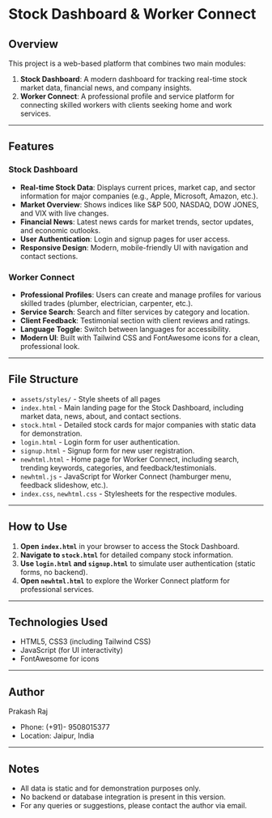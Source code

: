 # Stock Dashboard & Worker Connect

## Overview

This project is a web-based platform that combines two main modules:

1. **Stock Dashboard**: A modern dashboard for tracking real-time stock market data, financial news, and company insights.
2. **Worker Connect**: A professional profile and service platform for connecting skilled workers with clients seeking home and work services.

---

## Features

### Stock Dashboard

- **Real-time Stock Data**: Displays current prices, market cap, and sector information for major companies (e.g., Apple, Microsoft, Amazon, etc.).
- **Market Overview**: Shows indices like S&P 500, NASDAQ, DOW JONES, and VIX with live changes.
- **Financial News**: Latest news cards for market trends, sector updates, and economic outlooks.
- **User Authentication**: Login and signup pages for user access.
- **Responsive Design**: Modern, mobile-friendly UI with navigation and contact sections.

### Worker Connect

- **Professional Profiles**: Users can create and manage profiles for various skilled trades (plumber, electrician, carpenter, etc.).
- **Service Search**: Search and filter services by category and location.
- **Client Feedback**: Testimonial section with client reviews and ratings.
- **Language Toggle**: Switch between languages for accessibility.
- **Modern UI**: Built with Tailwind CSS and FontAwesome icons for a clean, professional look.

---

## File Structure
- `assets/styles/` - Style sheets of all pages
- `index.html` - Main landing page for the Stock Dashboard, including market data, news, about, and contact sections.
- `stock.html` - Detailed stock cards for major companies with static data for demonstration.
- `login.html` - Login form for user authentication.
- `signup.html` - Signup form for new user registration.
- `newhtml.html` - Home page for Worker Connect, including search, trending keywords, categories, and feedback/testimonials.
- `newhtml.js` - JavaScript for Worker Connect (hamburger menu, feedback slideshow, etc.).
- `index.css`, `newhtml.css` - Stylesheets for the respective modules.

---

## How to Use

1. **Open `index.html`** in your browser to access the Stock Dashboard.
2. **Navigate to `stock.html`** for detailed company stock information.
3. **Use `login.html` and `signup.html`** to simulate user authentication (static forms, no backend).
4. **Open `newhtml.html`** to explore the Worker Connect platform for professional services.

---

## Technologies Used

- HTML5, CSS3 (including Tailwind CSS)
- JavaScript (for UI interactivity)
- FontAwesome for icons

---

## Author

Prakash Raj

- Phone: (+91)- 9508015377
- Location: Jaipur, India

---

## Notes

- All data is static and for demonstration purposes only.
- No backend or database integration is present in this version.
- For any queries or suggestions, please contact the author via email.
